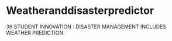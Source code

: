 # Weatheranddisasterpredictor

36
STUDENT INNOVATION : DISASTER MANAGEMENT INCLUDES WEATHER PREDICTION
